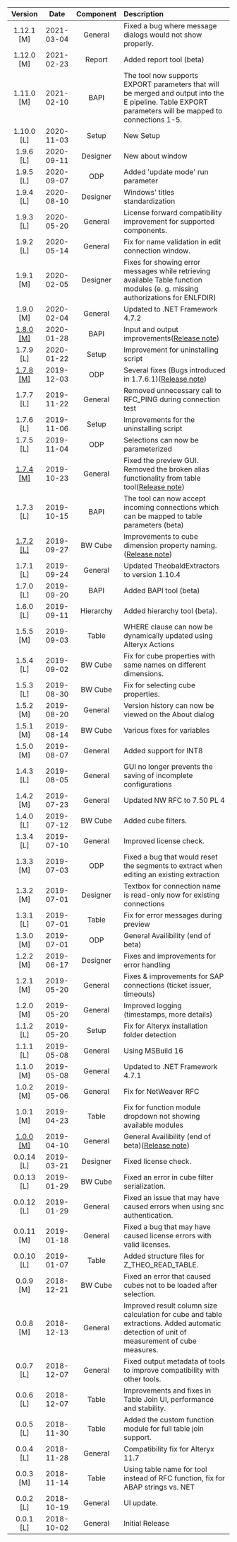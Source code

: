 |Version|Date    |Component   |Description|
|:-----:|:------:|:----------:|:----------|
|1.12.1 [M]|2021-03-04|General|Fixed a bug where message dialogs would not show properly.|
|1.12.0 [M]|2021-02-23|Report|Added report tool (beta)|
|1.11.0 [M]|2021-02-10|BAPI|The tool now supports EXPORT parameters that will be merged and output into the E pipeline. Table EXPORT parameters will be mapped to connections 1-5.|
|1.10.0 [L]|2020-11-03|Setup|New Setup|
|1.9.6 [L]|2020-09-11|Designer|New about window|
|1.9.5 [L]|2020-09-07|ODP|Added 'update mode' run parameter|
|1.9.4 [L]|2020-08-10|Designer|Windows' titles standardization|
|1.9.3 [L]|2020-05-20|General|License forward compatibility improvement for supported components.|
|1.9.2 [L]|2020-05-14|General|Fix for name validation in edit connection window.|
|1.9.1 [M]|2020-02-05|Designer|Fixes for showing error messages while retrieving available Table function modules (e. g. missing authorizations for ENLFDIR)|
|1.9.0 [M]|2020-02-04|General|Updated to .NET Framework 4.7.2|
|[1.8.0 [M]](https://kb.theobald-software.com/release-notes/XtractForAlteryx-1.8.0.html)|2020-01-28|BAPI|Input and output improvements([Release note](https://kb.theobald-software.com/release-notes/XtractForAlteryx-1.8.0.html))|
|1.7.9 [L]|2020-01-22|Setup|Improvement for uninstalling script|
|[1.7.8 [M]](https://kb.theobald-software.com/release-notes/XtractForAlteryx-1.7.8.html)|2019-12-03|ODP|Several fixes (Bugs introduced in 1.7.6.1)([Release note](https://kb.theobald-software.com/release-notes/XtractForAlteryx-1.7.8.html))|
|1.7.7 [L]|2019-11-22|General|Removed unnecessary call to RFC_PING during connection test|
|1.7.6 [L]|2019-11-06|Setup|Improvements for the uninstalling script|
|1.7.5 [L]|2019-11-04|ODP|Selections can now be parameterized |
|[1.7.4 [M]](https://kb.theobald-software.com/release-notes/XtractForAlteryx-1.7.4.html)|2019-10-23|General|Fixed the preview GUI. Removed the broken alias functionality from table tool([Release note](https://kb.theobald-software.com/release-notes/XtractForAlteryx-1.7.4.html))|
|1.7.3 [L]|2019-10-15|BAPI|The tool can now accept incoming connections which can be mapped to table parameters (beta)|
|[1.7.2 [L]](https://kb.theobald-software.com/release-notes/XtractForAlteryx-1.7.2.html)|2019-09-27|BW Cube|Improvements to cube dimension property naming.([Release note](https://kb.theobald-software.com/release-notes/XtractForAlteryx-1.7.2.html))|
|1.7.1 [L]|2019-09-24|General|Updated TheobaldExtractors to version 1.10.4|
|1.7.0 [L]|2019-09-20|BAPI|Added BAPI tool (beta)|
|1.6.0 [L]|2019-09-11|Hierarchy|Added hierarchy tool (beta).|
|1.5.5 [M]|2019-09-03|Table|WHERE clause can now be dynamically updated using Alteryx Actions|
|1.5.4 [L]|2019-09-02|BW Cube|Fix for cube properties with same names on different dimensions.|
|1.5.3 [L]|2019-08-30|BW Cube|Fix for selecting cube properties.|
|1.5.2 [M]|2019-08-20|General|Version history can now be viewed on the About dialog|
|1.5.1 [M]|2019-08-14|BW Cube|Various fixes for variables|
|1.5.0 [M]|2019-08-07|General|Added support for INT8|
|1.4.3 [L]|2019-08-05|General|GUI no longer prevents the saving of incomplete configurations|
|1.4.2 [M]|2019-07-23|General|Updated NW RFC to 7.50 PL 4|
|1.4.0 [L]|2019-07-12|BW Cube|Added cube filters.|
|1.3.4 [L]|2019-07-10|General|Improved license check.|
|1.3.3 [M]|2019-07-03|ODP|Fixed a bug that would reset the segments to extract when editing an existing extraction|
|1.3.2 [M]|2019-07-01|Designer|Textbox for connection name is read-only now for existing connections|
|1.3.1 [L]|2019-07-01|Table|Fix for error messages during preview|
|1.3.0 [M]|2019-07-01|ODP|General Availibility (end of beta)|
|1.2.2 [M]|2019-06-17|Designer|Fixes and improvements for error handling|
|1.2.1 [M]|2019-05-20|General|Fixes & improvements for SAP connections (ticket issuer, timeouts)|
|1.2.0 [M]|2019-05-20|General|Improved logging (timestamps, more details)|
|1.1.2 [L]|2019-05-20|Setup|Fix for Alteryx installation folder detection|
|1.1.1 [L]|2019-05-08|General|Using MSBuild 16|
|1.1.0 [M]|2019-05-08|General|Updated to .NET Framework 4.7.1|
|1.0.2 [M]|2019-05-06|General|Fix for NetWeaver RFC|
|1.0.1 [M]|2019-04-23|Table|Fix for function module dropdown not showing available modules|
|[1.0.0 [M]](https://kb.theobald-software.com/release-notes/XtractForAlteryx-1.0.0.html)|2019-04-10|General|General Availibility (end of beta)([Release note](https://kb.theobald-software.com/release-notes/XtractForAlteryx-1.0.0.html))|
|0.0.14 [L]|2019-03-21|Designer|Fixed license check.|
|0.0.13 [L]|2019-01-29|BW Cube|Fixed an error in cube filter serialization.|
|0.0.12 [L]|2019-01-29|General|Fixed an issue that may have caused errors when using snc authentication.|
|0.0.11 [M]|2019-01-18|General|Fixed a bug that may have caused license errors with valid licenses.|
|0.0.10 [L]|2019-01-07|Table|Added structure files for Z_THEO_READ_TABLE.|
|0.0.9 [M]|2018-12-21|BW Cube|Fixed an error that caused cubes not to be loaded after selection.|
|0.0.8 [M]|2018-12-13|General|Improved result column size calculation for cube and table extractions. Added automatic detection of unit of measurement of cube measures.|
|0.0.7 [L]|2018-12-07|General|Fixed output metadata of tools to improve compatibility with other tools.|
|0.0.6 [L]|2018-12-07|Table|Improvements and fixes in Table Join UI, performance and stability.|
|0.0.5 [L]|2018-11-30|Table|Added the custom function module for full table join support.|
|0.0.4 [L]|2018-11-28|General|Compatibility fix for Alteryx 11.7|
|0.0.3 [M]|2018-11-14|Table|Using table name for tool instead of RFC function, fix for ABAP strings vs. NET|
|0.0.2 [L]|2018-10-19|General|UI update.|
|0.0.1 [L]|2018-10-02|General|Initial Release|
